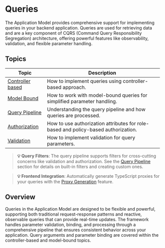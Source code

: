 # Queries

The Application Model provides comprehensive support for implementing queries in your backend application.
Queries are used for retrieving data and are a key component of CQRS (Command Query Responsibility Segregation) architecture, offering powerful features like observability, validation, and flexible parameter handling.

## Topics

| Topic | Description |
| ------- | ----------- |
| [Controller based](./controller-based.md) | How to implement queries using controller-based approach. |
| [Model Bound](./model-bound.md) | How to work with model-bound queries for simplified parameter handling. |
| [Query Pipeline](./query-pipeline.md) | Understanding the query pipeline and how queries are processed. |
| [Authorization](../authorization.md) | How to use authorization attributes for role-based and policy-based authorization. |
| [Validation](./validation.md) | How to implement validation for query parameters. |

> **💡 Query Filters**: The query pipeline supports filters for cross-cutting concerns like validation and authorization. See the [Query Pipeline](./query-pipeline.md#query-filters) section for details on built-in filters and creating custom ones.

> **💡 Frontend Integration**: Automatically generate TypeScript proxies for your queries with the [Proxy Generation](../proxy-generation.md) feature.

## Overview

Queries in the Application Model are designed to be flexible and powerful, supporting both traditional request-response patterns and reactive, observable queries that can provide real-time updates.
The framework handles parameter validation, binding, and processing through a comprehensive pipeline that ensures consistent behavior across your application.
Query arguments and parameter binding are covered within the controller-based and model-bound topics.
